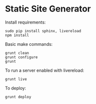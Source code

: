 Static Site Generator
=====================

Install requirements:

    sudo pip install sphinx, livereload
    npm install

Basic make commands:

	grunt clean
	grunt configure
    grunt

To run a server enabled with livereload:

	grunt live

To deploy:

	grunt deploy

